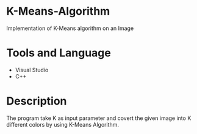 # K-Means-Algorithm
Implementation of K-Means algorithm on an Image

# Tools and Language
- Visual Studio
- C++

# Description
The program take K as input parameter and covert the given image into K different colors by using K-Means Algorithm.
